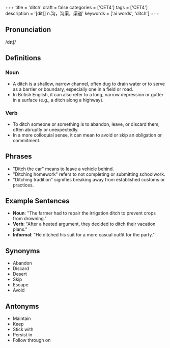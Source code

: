 +++
title = 'ditch'
draft = false
categories = ['CET4']
tags = ['CET4']
description = '[dit∫] n.沟，沟渠，渠道'
keywords = ['ai words', 'ditch']
+++

## Pronunciation
/dɪtʃ/

## Definitions
### Noun
- A ditch is a shallow, narrow channel, often dug to drain water or to serve as a barrier or boundary, especially one in a field or road.
- In British English, it can also refer to a long, narrow depression or gutter in a surface (e.g., a ditch along a highway).

### Verb
- To ditch someone or something is to abandon, leave, or discard them, often abruptly or unexpectedly.
- In a more colloquial sense, it can mean to avoid or skip an obligation or commitment.

## Phrases
- "Ditch the car" means to leave a vehicle behind.
- "Ditching homework" refers to not completing or submitting schoolwork.
- "Ditching tradition" signifies breaking away from established customs or practices.

## Example Sentences
- **Noun**: "The farmer had to repair the irrigation ditch to prevent crops from drowning."
- **Verb**: "After a heated argument, they decided to ditch their vacation plans."
- **Informal**: "He ditched his suit for a more casual outfit for the party."

## Synonyms
- Abandon
- Discard
- Desert
- Skip
- Escape
- Avoid

## Antonyms
- Maintain
- Keep
- Stick with
- Persist in
- Follow through on
